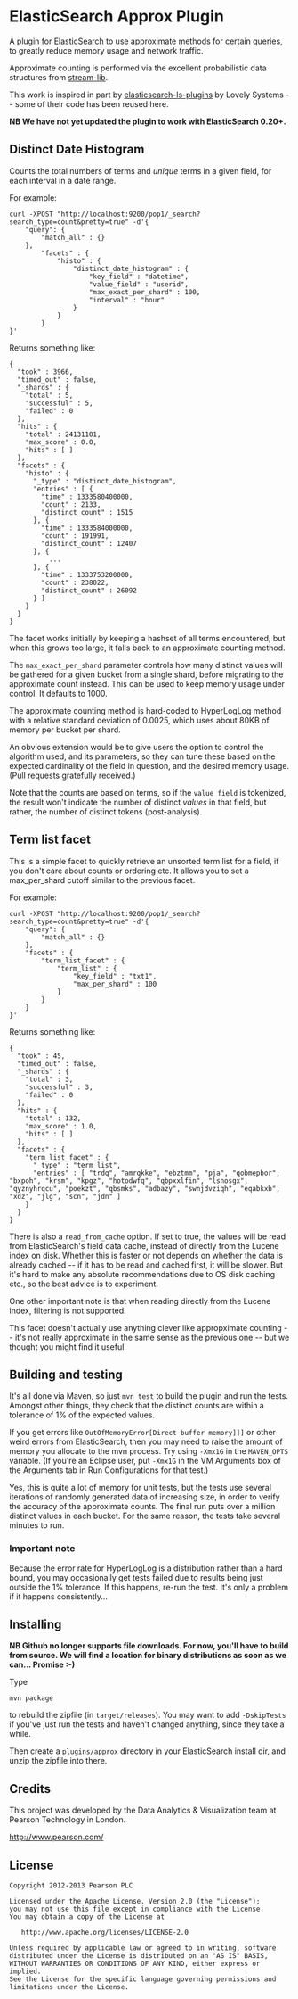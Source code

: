 # ElasticSearch Approx Plugin

A plugin for [ElasticSearch](http://www.elasticsearch.org/) to use approximate
methods for certain queries, to greatly reduce memory usage and network traffic.

Approximate counting is performed via the excellent probabilistic data
structures from [stream-lib](https://github.com/clearspring/stream-lib).

This work is inspired in part by
[elasticsearch-ls-plugins](https://github.com/lovelysystems/elasticsearch-ls-plugins)
by Lovely Systems -- some of their code has been reused here.

**NB We have not yet updated the plugin to work with ElasticSearch 0.20+.**

## Distinct Date Histogram

Counts the total numbers of terms and _unique_ terms in a given field, for each
interval in a date range.

For example:

    curl -XPOST "http://localhost:9200/pop1/_search?search_type=count&pretty=true" -d'{
        "query": {
            "match_all" : {}
        },
            "facets" : {
                "histo" : {
                    "distinct_date_histogram" : {
                        "key_field" : "datetime",
                        "value_field" : "userid",
                        "max_exact_per_shard" : 100,
                        "interval" : "hour"
                    }
                }
            }
    }'

Returns something like:

    {
      "took" : 3966,
      "timed_out" : false,
      "_shards" : {
        "total" : 5,
        "successful" : 5,
        "failed" : 0
      },
      "hits" : {
        "total" : 24131101,
        "max_score" : 0.0,
        "hits" : [ ]
      },
      "facets" : {
        "histo" : {
          "_type" : "distinct_date_histogram",
          "entries" : [ {
            "time" : 1333580400000,
            "count" : 2133,
            "distinct_count" : 1515
          }, {
            "time" : 1333584000000,
            "count" : 191991,
            "distinct_count" : 12407
          }, {
              ...
          }, {
            "time" : 1333753200000,
            "count" : 238022,
            "distinct_count" : 26092
          } ]
        }
      }
    }

The facet works initially by keeping a hashset of all terms encountered, but
when this grows too large, it falls back to an approximate counting method.

The `max_exact_per_shard` parameter controls how many distinct values will be
gathered for a given bucket from a single shard, before migrating to the
approximate count instead. This can be used to keep memory usage under control.
It defaults to 1000.

The approximate counting method is hard-coded to HyperLogLog method with a
relative standard deviation of 0.0025, which uses about 80KB of memory per
bucket per shard.

An obvious extension would be to give users the option to control the algorithm
used, and its parameters, so they can tune these based on the expected
cardinality of the field in question, and the desired memory usage. (Pull
requests gratefully received.)

Note that the counts are based on terms, so if the `value_field` is tokenized,
the result won't indicate the number of distinct _values_ in that field, but
rather, the number of distinct tokens (post-analysis).

## Term list facet

This is a simple facet to quickly retrieve an unsorted term list for a field,
if you don't care about counts or ordering etc. It allows you to set a max_per_shard
cutoff similar to the previous facet.

For example:

    curl -XPOST "http://localhost:9200/pop1/_search?search_type=count&pretty=true" -d'{
        "query": {
            "match_all" : {}
        },
        "facets" : {
            "term_list_facet" : {
                "term_list" : {
                    "key_field" : "txt1",
                    "max_per_shard" : 100
                }
            }
        }
    }'

Returns something like:

    {
      "took" : 45,
      "timed_out" : false,
      "_shards" : {
        "total" : 3,
        "successful" : 3,
        "failed" : 0
      },
      "hits" : {
        "total" : 132,
        "max_score" : 1.0,
        "hits" : [ ]
      },
      "facets" : {
        "term_list_facet" : {
          "_type" : "term_list",
          "entries" : [ "trdq", "amrqkke", "ebztmm", "pja", "qobmepbor", "bxpoh", "krsm", "kpgz", "hotodwfq", "qbpxxlfin", "lsnosgx", "qyznyhrqcu", "poekzt", "qbsmks", "adbazy", "swnjdvziqh", "eqabkxb", "xdz", "jlg", "scn", "jdn" ]
        }
      }
    }

There is also a `read_from_cache` option. If set to true, the values will be
read from ElasticSearch's field data cache, instead of directly from the Lucene
index on disk. Whether this is faster or not depends on whether the data is
already cached -- if it has to be read and cached first, it will be slower. But
it's hard to make any absolute recommendations due to OS disk caching etc., so
the best advice is to experiment.

One other important note is that when reading directly from the Lucene index, filtering is not supported.	


This facet doesn't actually use anything clever like appropximate counting --
it's not really approximate in the same sense as the previous one -- but we
thought you might find it useful.



## Building and testing

It's all done via Maven, so just `mvn test` to build the plugin and run the
tests. Amongst other things, they check that the distinct counts are within a
tolerance of 1% of the expected values.

If you get errors like `OutOfMemoryError[Direct buffer memory]]]` or other
weird errors from ElasticSearch, then you may need to raise the amount of
memory you allocate to the mvn process. Try using `-Xmx1G` in the `MAVEN_OPTS`
variable. (If you're an Eclipse user, put `-Xmx1G` in the VM Arguments box of
the Arguments tab in Run Configurations for that test.)

Yes, this is quite a lot of memory for unit tests, but the tests use several
iterations of randomly generated data of increasing size, in order to verify
the accuracy of the approximate counts. The final run puts over a million
distinct values in each bucket. For the same reason, the tests take several
minutes to run.

### Important note

Because the error rate for HyperLogLog is a distribution rather than a hard
bound, you may occasionally get tests failed due to results being just outside
the 1% tolerance. If this happens, re-run the test. It's only a problem if it
happens consistently...

## Installing

**NB Github no longer supports file downloads. For now, you'll have to build
from source. We will find a location for binary distributions as soon as we can...
Promise :-)**

Type

    mvn package

to rebuild the zipfile (in `target/releases`). You may want to add
`-DskipTests` if you've just run the tests and haven't changed anything,
since they take a while.

Then create a `plugins/approx` directory in your ElasticSearch install dir,
and unzip the zipfile into there.

## Credits

This project was developed by the Data Analytics & Visualization team
at Pearson Technology in London.

http://www.pearson.com/

## License

    Copyright 2012-2013 Pearson PLC

    Licensed under the Apache License, Version 2.0 (the "License");
    you may not use this file except in compliance with the License.
    You may obtain a copy of the License at

       http://www.apache.org/licenses/LICENSE-2.0

    Unless required by applicable law or agreed to in writing, software
    distributed under the License is distributed on an "AS IS" BASIS,
    WITHOUT WARRANTIES OR CONDITIONS OF ANY KIND, either express or implied.
    See the License for the specific language governing permissions and
    limitations under the License.

